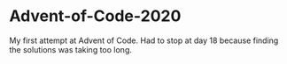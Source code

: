 # Advent-of-Code-2020

My first attempt at Advent of Code. Had to stop at day 18 because finding the solutions was taking too long.
